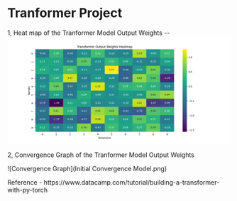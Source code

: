 <h1>
Tranformer Project
</h1>

1, Heat map of the Tranformer Model Output Weights --
![Heat map of Tranformer Output Weights](Figure_1.png)

2, Convergence Graph of the Tranformer Model Output Weights

![Convergence Graph](Initial Convergence Model.png)



<p> Reference - https://www.datacamp.com/tutorial/building-a-transformer-with-py-torch</p>

